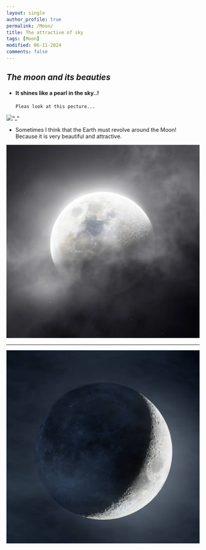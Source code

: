 ```yaml
---
layout: single
author_profile: true
permalink: /Moon/
title: The attractive of sky
tags: [Moon]
modified: 06-11-2024
comments: false
---
```

## *The moon and its beauties*

- #### It shines like a pearl in the sky..!
      Pleas look at this pecture...


![^_^](assets/images/Negar_۲۰۲۲۰۸۲۵_۱۴۲۰۳۳.png)
- Sometimes I think that the Earth must revolve around the Moon! 
Because it is very beautiful and attractive.


![](assets/images/Negar_۲۰۲۳۰۱۲۹_۲۱۳۸۲۱.png)

---
![](assets/images/negar_v2_2555.png)


